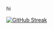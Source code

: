 hi

[![GitHub Streak](https://streak-stats.demolab.com/?user=L33TC0D3H4CK3R)](https://git.io/streak-stats)
